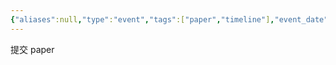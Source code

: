 ```yaml
---
{"aliases":null,"type":"event","tags":["paper","timeline"],"event_date":"2021-10-01","event_title":"提交论文","event_show":true,"dg-publish":true,"date created":"星期一, 七月 14日 2025, 1:12:58 下午","date modified":"星期一, 七月 14日 2025, 1:27:47 下午","permalink":"/timelines/2021-10-01-paper-submitted/","dgPassFrontmatter":true,"noteIcon":"2"}
---
```



提交 paper
